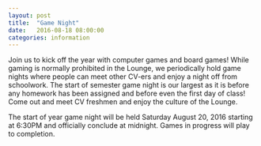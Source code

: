 ```yaml
---
layout: post
title:  "Game Night"
date:   2016-08-18 08:00:00
categories: information
---
```

Join us to kick off the year with computer games and board games! <!--more--> While gaming is normally prohibited in the Lounge, we periodically hold game nights where people can meet other CV-ers and enjoy a night off from schoolwork.  The start of semester game night is our largest as it is before any homework has been assigned and before even the first day of class!  Come out and meet CV freshmen and enjoy the culture of the Lounge.

The start of year game night will be held Saturday August 20, 2016 starting at 6:30PM and officially conclude at midnight.  Games in progress will play to completion.
